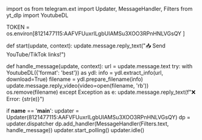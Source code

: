 import os
from telegram.ext import Updater, MessageHandler, Filters
from yt_dlp import YoutubeDL

TOKEN = os.environ[8121477115:AAFVFUuxrILgbUIAMSu3XOO3RPnHNLVGsQY ]

def start(update, context):
    update.message.reply_text("📥 Send YouTube/TikTok links!")

def handle_message(update, context):
    url = update.message.text
    try:
        with YoutubeDL({'format': 'best'}) as ydl:
            info = ydl.extract_info(url, download=True)
            filename = ydl.prepare_filename(info)
            update.message.reply_video(video=open(filename, 'rb'))
        os.remove(filename)
    except Exception as e:
        update.message.reply_text(f"❌ Error: {str(e)}")

if __name__ == '__main__':
    updater = Updater(8121477115:AAFVFUuxrILgbUIAMSu3XOO3RPnHNLVGsQY)
    dp = updater.dispatcher
    dp.add_handler(MessageHandler(Filters.text, handle_message))
    updater.start_polling()
    updater.idle()